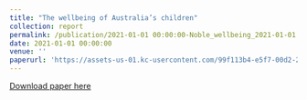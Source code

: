 ```yaml
---
title: "The wellbeing of Australia’s children"
collection: report
permalink: /publication/2021-01-01 00:00:00-Noble_wellbeing_2021-01-01
date: 2021-01-01 00:00:00
venue: ''
paperurl: 'https://assets-us-01.kc-usercontent.com/99f113b4-e5f7-00d2-23c0-c83ca2e4cfa2/e0b64280-dd99-4237-9c69-eaebc2ff3ce7/Australian-Childrens-Wellbeing-Index-Report.pdf'
---
```

[Download paper here](https://assets-us-01.kc-usercontent.com/99f113b4-e5f7-00d2-23c0-c83ca2e4cfa2/e0b64280-dd99-4237-9c69-eaebc2ff3ce7/Australian-Childrens-Wellbeing-Index-Report.pdf)
